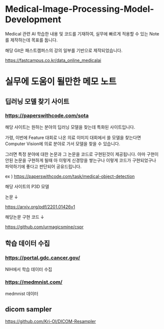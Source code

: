 # Medical-Image-Processing-Model-Development
Medical 관련 AI 학습한 내용 및 코드를 기재하여, 실무에 빠르게 적용할 수 있는 Note를 제작하는데 목표를 둡니다.

해당 Git은 패스트캠퍼스의 강의 일부를 기반으로 제작되었습니다.

https://fastcampus.co.kr/data_online_medicalai

# 실무에 도움이 될만한 메모 노트

## 딥러닝 모델 찾기 사이트

### https://paperswithcode.com/sota

해당 사이트는 원하는 분야의 딥러닝 모델을 찾는데 특화된 사이트입니다.

가령, 이번에 Feature 대회로 나온 의료 이미지 대회에서 쓸 모델을 찾는다면 Computer Vision에 의료 분야로 가서 모델을 찾을 수 있습니다. 

그러면 특정 분야에 대한 논문과 그 논문을 코드로 구현된것이 제공됩니다. 아마 구현이안된 논문을 구현하게 될때 아 이렇게 신경망을 쌓는구나 이렇게 코드가 구현되었구나 파악하기에 좋다고 판단되어 공유드립니다. 

ex ) 
https://paperswithcode.com/task/medical-object-detection

해당 사이트의 P3D 모델

논문 ↓

https://arxiv.org/pdf/2201.01426v1 

해당논문 구현 코드 ↓

https://github.com/urmagicsmine/cspr


## 학습 데이터 수집

### https://portal.gdc.cancer.gov/

NIH에서 학습 데이터 수집

### https://medmnist.com/

medmnist 데이터

## dicom sampler

https://github.com/Kri-Ol/DICOM-Resampler
